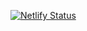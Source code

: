 [![Netlify Status](https://api.netlify.com/api/v1/badges/0ec5a8b7-c700-4281-9cb3-e2ad690a99f7/deploy-status)](https://app.netlify.com/sites/zingy-souffle-c865e1/deploys)